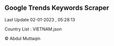 

## Google Trends Keywords Scraper 
 
Last Update 02-01-2023 , 05:28:13

Country List :
VIETNAM.json



© Abdul Muttaqin 

